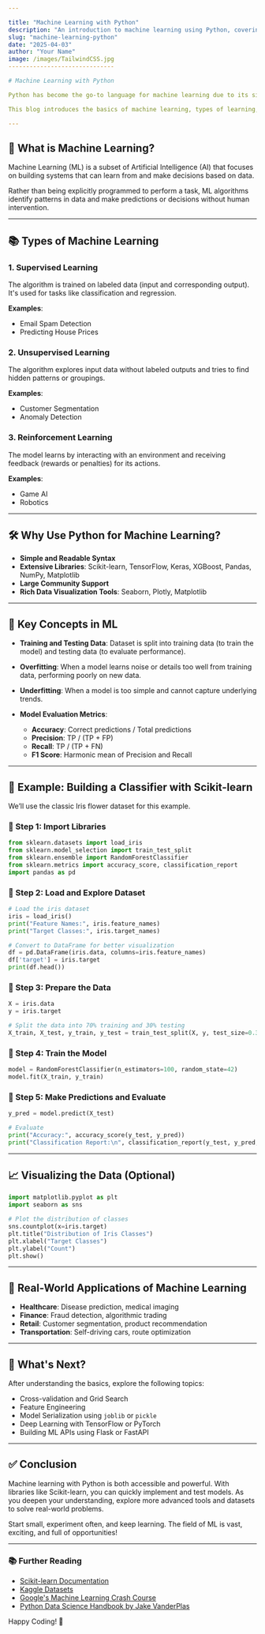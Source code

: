 ```yaml
---

title: "Machine Learning with Python"
description: "An introduction to machine learning using Python, covering key concepts, types of ML, and practical hands-on examples."
slug: "machine-learning-python"
date: "2025-04-03"
author: "Your Name"
image: /images/TailwindCSS.jpg
------------------------------

# Machine Learning with Python

Python has become the go-to language for machine learning due to its simplicity, readability, and a powerful ecosystem of libraries. Whether you're a beginner or a seasoned developer, Python provides all the tools needed to dive into machine learning and data science.

This blog introduces the basics of machine learning, types of learning, common terms, and a practical example using Python’s Scikit-learn library.

---
```


## 📘 What is Machine Learning?

Machine Learning (ML) is a subset of Artificial Intelligence (AI) that focuses on building systems that can learn from and make decisions based on data.

Rather than being explicitly programmed to perform a task, ML algorithms identify patterns in data and make predictions or decisions without human intervention.

---

## 📚 Types of Machine Learning

### 1. **Supervised Learning**

The algorithm is trained on labeled data (input and corresponding output). It's used for tasks like classification and regression.

**Examples**:

* Email Spam Detection
* Predicting House Prices

### 2. **Unsupervised Learning**

The algorithm explores input data without labeled outputs and tries to find hidden patterns or groupings.

**Examples**:

* Customer Segmentation
* Anomaly Detection

### 3. **Reinforcement Learning**

The model learns by interacting with an environment and receiving feedback (rewards or penalties) for its actions.

**Examples**:

* Game AI
* Robotics

---

## 🛠️ Why Use Python for Machine Learning?

* **Simple and Readable Syntax**
* **Extensive Libraries**: Scikit-learn, TensorFlow, Keras, XGBoost, Pandas, NumPy, Matplotlib
* **Large Community Support**
* **Rich Data Visualization Tools**: Seaborn, Plotly, Matplotlib

---

## 🧠 Key Concepts in ML

* **Training and Testing Data**: Dataset is split into training data (to train the model) and testing data (to evaluate performance).
* **Overfitting**: When a model learns noise or details too well from training data, performing poorly on new data.
* **Underfitting**: When a model is too simple and cannot capture underlying trends.
* **Model Evaluation Metrics**:

  * **Accuracy**: Correct predictions / Total predictions
  * **Precision**: TP / (TP + FP)
  * **Recall**: TP / (TP + FN)
  * **F1 Score**: Harmonic mean of Precision and Recall

---

## 🧪 Example: Building a Classifier with Scikit-learn

We’ll use the classic Iris flower dataset for this example.

### 🔹 Step 1: Import Libraries

```python
from sklearn.datasets import load_iris
from sklearn.model_selection import train_test_split
from sklearn.ensemble import RandomForestClassifier
from sklearn.metrics import accuracy_score, classification_report
import pandas as pd
```

### 🔹 Step 2: Load and Explore Dataset

```python
# Load the iris dataset
iris = load_iris()
print("Feature Names:", iris.feature_names)
print("Target Classes:", iris.target_names)

# Convert to DataFrame for better visualization
df = pd.DataFrame(iris.data, columns=iris.feature_names)
df['target'] = iris.target
print(df.head())
```

### 🔹 Step 3: Prepare the Data

```python
X = iris.data
y = iris.target

# Split the data into 70% training and 30% testing
X_train, X_test, y_train, y_test = train_test_split(X, y, test_size=0.3, random_state=42)
```

### 🔹 Step 4: Train the Model

```python
model = RandomForestClassifier(n_estimators=100, random_state=42)
model.fit(X_train, y_train)
```

### 🔹 Step 5: Make Predictions and Evaluate

```python
y_pred = model.predict(X_test)

# Evaluate
print("Accuracy:", accuracy_score(y_test, y_pred))
print("Classification Report:\n", classification_report(y_test, y_pred, target_names=iris.target_names))
```

---

## 📈 Visualizing the Data (Optional)

```python
import matplotlib.pyplot as plt
import seaborn as sns

# Plot the distribution of classes
sns.countplot(x=iris.target)
plt.title("Distribution of Iris Classes")
plt.xlabel("Target Classes")
plt.ylabel("Count")
plt.show()
```

---

## 🤭 Real-World Applications of Machine Learning

* **Healthcare**: Disease prediction, medical imaging
* **Finance**: Fraud detection, algorithmic trading
* **Retail**: Customer segmentation, product recommendation
* **Transportation**: Self-driving cars, route optimization

---

## 🧹 What's Next?

After understanding the basics, explore the following topics:

* Cross-validation and Grid Search
* Feature Engineering
* Model Serialization using `joblib` or `pickle`
* Deep Learning with TensorFlow or PyTorch
* Building ML APIs using Flask or FastAPI

---

## ✅ Conclusion

Machine learning with Python is both accessible and powerful. With libraries like Scikit-learn, you can quickly implement and test models. As you deepen your understanding, explore more advanced tools and datasets to solve real-world problems.

Start small, experiment often, and keep learning. The field of ML is vast, exciting, and full of opportunities!

---

### 📚 Further Reading

* [Scikit-learn Documentation](https://scikit-learn.org/stable/user_guide.html)
* [Kaggle Datasets](https://www.kaggle.com/datasets)
* [Google's Machine Learning Crash Course](https://developers.google.com/machine-learning/crash-course)
* [Python Data Science Handbook by Jake VanderPlas](https://jakevdp.github.io/PythonDataScienceHandbook/)

Happy Coding! 🚀
